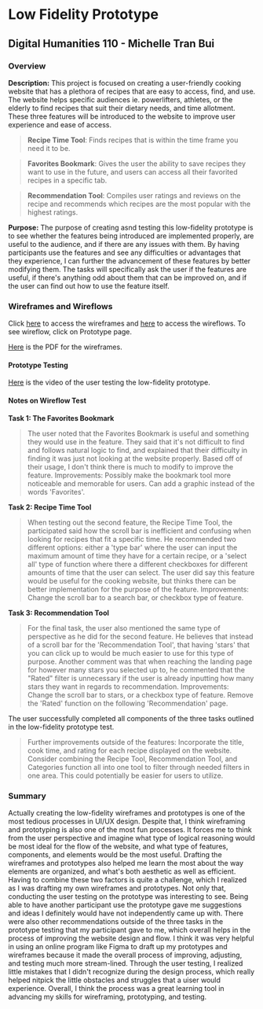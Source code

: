 # Low Fidelity Prototype
## Digital Humanities 110 - Michelle Tran Bui 
### Overview
**Description:** This project is focused on creating a user-friendly cooking website that has a plethora of recipes that are easy to access, find, and use. The website helps specific audiences ie. powerlifters, athletes, or the elderly to find recipes that suit their dietary needs, and time allotment. These three features will be introduced to the website to improve user experience and ease of access.
> **Recipe Time Tool**: Finds recipes that is within the time frame you need it to be. 

> **Favorites Bookmark**: Gives the user the ability to save recipes they want to use in the future, and users can access all their favorited recipes in a specific tab.

> **Recommendation Tool**: Compiles user ratings and reviews on the recipe and recommends which recipes are the most popular with the highest ratings.

**Purpose:** The purpose of creating asnd testing this low-fidelity prototype is to see whether the features being introduced are implemented properly, are useful to the audience, and if there are any issues with them. By having participants use the features and see any difficulties or advantages that they experience, I can further the advancement of these features by better modifying them. The tasks will specifically ask the user if the features are useful, if there's anything odd about them that can be improved on, and if the user can find out how to use the feature itself. 

### Wireframes and Wireflows
Click [here](https://www.figma.com/file/W6XW8iPkdqQONopaFiHZab/?node-id=0%3A1) to access the wireframes and [here](https://www.figma.com/file/W6XW8iPkdqQONopaFiHZab/?node-id=2%3A3) to access the wireflows. To see wireflow, click on Prototype page.

[Here](https://drive.google.com/file/d/1MKni5cG6mujFnYqwhNUhqKFmGLNbs31D/view?usp=sharing) is the PDF for the wireframes.
#### Prototype Testing
[Here](https://youtu.be/ehIOGkQbHD0) is the video of the user testing the low-fidelity prototype. 

#### Notes on Wireflow Test

**Task 1: The Favorites Bookmark**
> The user noted that the Favorites Bookmark is useful and something they would use in the feature. They said that it's not difficult to find and follows natural logic to find, and explained that their difficulty in finding it was just not looking at the website properly. Based off of their usage, I don't think there is much to modify to improve the feature. 
> Improvements: Possibly make the bookmark tool more noticeable and memorable for users. Can add a graphic instead of the words 'Favorites'.

**Task 2: Recipe Time Tool**
> When testing out the second feature, the Recipe Time Tool, the participated said how the scroll bar is inefficient and confusing when looking for recipes that fit a specific time. He recommended two different options: either a 'type bar' where the user can input the maximum amount of time they have for a certain recipe, or a 'select all' type of function where there a different checkboxes for different amounts of time that the user can select. The user did say this feature would be useful for the cooking website, but thinks there can be better implementation for the purpose of the feature. 
> Improvements: Change the scroll bar to a search bar, or checkbox type of feature. 

**Task 3: Recommendation Tool**
> For the final task, the user also mentioned the same type of perspective as he did for the second feature. He believes that instead of a scroll bar for the 'Recommendation Tool', that having 'stars' that you can click up to would be much easier to use for this type of purpose. Another comment was that when reaching the landing page for however many stars you selected up to, he commented that the "Rated" filter is unnecessary if the user is already inputting how many stars they want in regards to recommendation. 
> Improvements: Change the scroll bar to stars, or a checkbox type of feature. Remove the 'Rated' function on the following 'Recommendation' page. 

The user successfully completed all components of the three tasks outlined in the low-fidelity prototype test. 
> Further improvements outside of the features: Incorporate the title, cook time, and rating for each recipe displayed on the website. Consider combining the Recipe Tool, Recommendation Tool, and Categories function all into one tool to filter through needed filters in one area. This could potentially be easier for users to utilize. 

### Summary
Actually creating the low-fidelity wireframes and prototypes is one of the most tedious processes in UI/UX design. Despite that, I think wireframing and prototyping is also one of the most fun processes. It forces me to think from the user perspective and imagine what type of logical reasoning would be most ideal for the flow of the website, and what type of features, components, and elements would be the most useful. Drafting the wireframes and prototypes also helped me learn the most about the way elements are organized, and what's both aesthetic as well as efficient. Having to combine these two factors is quite a challenge, which I realized as I was drafting my own wireframes and prototypes. Not only that, conducting the user testing on the prototype was interesting to see. Being able to have another participant use the prototype gave me suggestions and ideas I definitely would have not independently came up with. There were also other recommendations outside of the three tasks in the prototype testing that my participant gave to me, which overall helps in the process of improving the website design and flow. I think it was very helpful in using an online program like Figma to draft up my prototypes and wireframes because it made the overall process of improving, adjusting, and testing much more stream-lined. Through the user testing, I realized little mistakes that I didn't recognize during the design process, which really helped nitpick the little obstacles and struggles that a uiser would experience. Overall, I think the process was a great learning tool in advancing my skills for wireframing, prototyping, and testing. 

